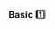 <div id="title">

### Basic :one:

</div>

<div id="body">

<include src="useDefaultBranch/container-index.md" boilerplate />
<include src="dontRecycleVarsOrParams/container-index.md" boilerplate />
<include src="avoidEmptyCatchBlocks/container-index.md" boilerplate />
<include src="deleteDeadCode/container-index.md" boilerplate />

</div>

<div id="extras">

<include src="exercises.md" />

</div>